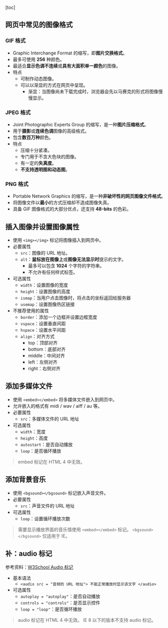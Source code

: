[toc]

## 网页中常见的图像格式

### GIF 格式

- Graphic Interchange Format 的缩写，即**图片交换格式**。
- 最多可使用 **256** 种颜色。
- 最适合**显示色调不连续**或**具有大面积单一颜色**的图像。
- 特点
	- 可制作动态图像。
	- 可以以渐显的方式在网页中呈现。
		- 渐显：当图像尚未下载完成时，浏览器会先以马赛克的形式将图像慢慢显示。

### JPEG 格式

- Joint Photographic Experts Group 的缩写，是一种**图片压缩格式**。
- 用于**摄影**或**连续色调**图像的高级格式。
- 包含**数百万种**颜色。
- 特点
	- 压缩十分紧凑。
	- 专门用于不含大色块的图像。
	- 有一定的**失真度**。
	- **不支持透明图和动态图**。

### PNG 格式

- Portable Network Graphics 的缩写，是一种**非破坏性的网页图像文件格式**。
- 将图像文件以**最小**的方式压缩却不造成图像失真。
- 具备 GIF 图像格式的大部分优点，还支持 **48-bits** 的色彩。

## 插入图像并设置图像属性

- 使用 `<img></img>` 标记将图像插入到网页中。
- 必要属性
	- `src`：图像的 URL 地址。
	- `alt`：**鼠标放在图像上**或**图像无法显示时**提示的文字。
		- 最多可以包含 **1024** 个字符的字符串。
		- 不允许有任何样式标签。
- 可选属性
	- `width`：设置图像的宽度
	- `height`：设置图像的高度
	- `ismap`：当用户点击图像时，将点击的坐标返回给服务器
	- `usemap`：设置图像热区链接
- 不推荐使用的属性
	- `border`：添加一个边框并设置边框宽度
	- `vspace`：设置垂直间距
	- `hspace`：设置水平间距
	- `align`：对齐方式
		- top：顶部对齐
		- bottom：底部对齐
		- middle：中间对齐
		- left：左侧对齐
		- right：右侧对齐

## 添加多媒体文件

- 使用 `<embed></embed>` 将多媒体文件嵌入到网页中。
- 允许嵌入的格式有 midi / wav / aiff / au 等。
- 必要属性
	- `src`：多媒体文件的 URL 地址
- 可选属性
	- `width`：宽度
	- `height`：高度
	- `autostart`：是否自动播放
	- `loop`：是否循环播放

> embed 标记在 HTML 4 中无效。

## 添加背景音乐

- 使用 `<bgsound></bgsound>` 标记嵌入声音文件。
- 必要属性
	- `src`：声音文件的 URL 地址
- 可选属性
	- `loop`：设置循环播放次数

> 需要显示播放界面的音乐情使用 `<embed></embed>` 标记。
> `<bgsound></bgsound>` 仅适用于 IE。

## 补：audio 标记

参考资料：[W3School Audio 标记](http://www.w3school.com.cn/tags/tag_audio.asp)

- 基本语法
	- `<audio src = "音频的 URL 地址"> 不能正常播放时显示该文字 </audio>`
- 可选属性
	- `autoplay = "autoplay"`：是否自动播放
	- `controls = "controls"`：是否显示控件
	- `loop = "loop"`：是否循环播放

> audio 标记在 HTML 4 中无效。
> IE 8 以下的版本不支持 audio 标记。
